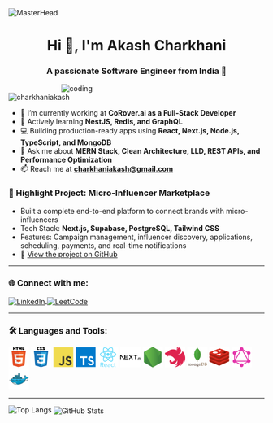 <!-- Master Head Image -->
<img src="https://dry-emerald-44eqvwprcw.edgeone.app/nano-banana-2025-09-07T18-16-53.png" alt="MasterHead" height="200px">

<h1 align="center">Hi 👋, I'm Akash Charkhani</h1>
<h3 align="center">A passionate Software Engineer from India 🚀</h3>

<!-- Right-aligned coding image -->
<img align="right" width="400" src="https://blog.alexdevero.com/wp-content/uploads/2019/08/12-07-19-16-tips-to-become-a-better-programmer-pt1-blog.jpg" alt="coding">

<!-- Profile views badge -->
<p align="left">
  <img src="https://komarev.com/ghpvc/?username=charkhaniakash&label=Profile%20views&color=0e75b6&style=flat" alt="charkhaniakash" />
</p>

- 🔭 I’m currently working at **CoRover.ai as a Full-Stack Developer**
- 🌱 Actively learning **NestJS, Redis, and GraphQL**
- 💻 Building production-ready apps using **React, Next.js, Node.js, TypeScript, and MongoDB**
- 💬 Ask me about **MERN Stack, Clean Architecture, LLD, REST APIs, and Performance Optimization**
- 📫 Reach me at **charkhaniakash@gmail.com**

### 🚀 Highlight Project: Micro-Influencer Marketplace
- Built a complete end-to-end platform to connect brands with micro-influencers
- Tech Stack: **Next.js, Supabase, PostgreSQL, Tailwind CSS**
- Features: Campaign management, influencer discovery, applications, scheduling, payments, and real-time notifications
- 🔗 [View the project on GitHub](https://github.com/charkhaniakash/microinfluencer-platform)

---

<h3 align="left">🌐 Connect with me:</h3>
<p align="left">
  <a href="https://www.linkedin.com/in/akash-charkhani-4375442a9/" target="blank">
    <img align="center" src="https://raw.githubusercontent.com/rahuldkjain/github-profile-readme-generator/master/src/images/icons/Social/linked-in-alt.svg" alt="LinkedIn" height="30" width="40" />
  </a>
  <a href="https://leetcode.com/charkhaniakash/" target="blank">
    <img align="center" src="https://raw.githubusercontent.com/rahuldkjain/github-profile-readme-generator/master/src/images/icons/Social/leet-code.svg" alt="LeetCode" height="30" width="40" />
  </a>
</p>

---

<h3 align="left">🛠️ Languages and Tools:</h3>
<p align="left"> 
  <a href="https://www.w3.org/html/" target="_blank"><img src="https://raw.githubusercontent.com/devicons/devicon/master/icons/html5/html5-original-wordmark.svg" alt="HTML5" width="40" height="40"/></a>
  <a href="https://www.w3schools.com/css/" target="_blank"><img src="https://raw.githubusercontent.com/devicons/devicon/master/icons/css3/css3-original-wordmark.svg" alt="CSS3" width="40" height="40"/></a>
  <a href="https://developer.mozilla.org/en-US/docs/Web/JavaScript" target="_blank"><img src="https://raw.githubusercontent.com/devicons/devicon/master/icons/javascript/javascript-original.svg" alt="JavaScript" width="40" height="40"/></a>
  <a href="https://www.typescriptlang.org/" target="_blank"><img src="https://raw.githubusercontent.com/devicons/devicon/master/icons/typescript/typescript-original.svg" alt="TypeScript" width="40" height="40"/></a>
  <a href="https://reactjs.org/" target="_blank"><img src="https://raw.githubusercontent.com/devicons/devicon/master/icons/react/react-original-wordmark.svg" alt="React" width="40" height="40"/></a>
  <a href="https://nextjs.org/" target="_blank"><img src="https://raw.githubusercontent.com/devicons/devicon/master/icons/nextjs/nextjs-original-wordmark.svg" alt="Next.js" width="40" height="40"/></a>
  <a href="https://nodejs.org/" target="_blank"><img src="https://raw.githubusercontent.com/devicons/devicon/master/icons/nodejs/nodejs-original.svg" alt="Node.js" width="40" height="40"/></a>
  <a href="https://nestjs.com/" target="_blank"><img src="https://raw.githubusercontent.com/devicons/devicon/master/icons/nestjs/nestjs-plain.svg" alt="NestJS" width="40" height="40"/></a>
  <a href="https://www.mongodb.com/" target="_blank"><img src="https://raw.githubusercontent.com/devicons/devicon/master/icons/mongodb/mongodb-original-wordmark.svg" alt="MongoDB" width="40" height="40"/></a>
  <a href="https://redis.io/" target="_blank"><img src="https://raw.githubusercontent.com/devicons/devicon/master/icons/redis/redis-original.svg" alt="Redis" width="40" height="40"/></a>
  <a href="https://graphql.org/" target="_blank"><img src="https://raw.githubusercontent.com/devicons/devicon/master/icons/graphql/graphql-plain.svg" alt="GraphQL" width="40" height="40"/></a>
  <a href="https://www.docker.com/" target="_blank"><img src="https://raw.githubusercontent.com/devicons/devicon/master/icons/docker/docker-original.svg" alt="Docker" width="40" height="40"/></a>
</p>

---

<p>
  <img align="left" src="https://github-readme-stats.vercel.app/api/top-langs?username=charkhaniakash&show_icons=true&locale=en&layout=compact" alt="Top Langs" height="180px"/>
</p>

<p>
  &nbsp;<img align="center" src="https://github-readme-stats.vercel.app/api?username=charkhaniakash&show_icons=true&locale=en" alt="GitHub Stats" height="180px"/>
</p>
